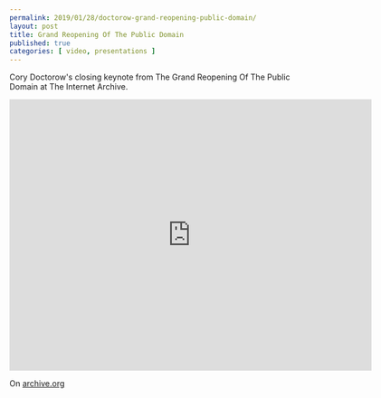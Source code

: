 ```yaml
---
permalink: 2019/01/28/doctorow-grand-reopening-public-domain/
layout: post
title: Grand Reopening Of The Public Domain
published: true 
categories: [ video, presentations ]
---
```


Cory Doctorow's closing keynote from The Grand Reopening Of The Public Domain at 
The Internet Archive.

<iframe src="https://archive.org/embed/ClosingKeynoteForGrandReopeningOfThePublicDomainCoryDoctorowAtInternetArchive_201901" width="640" height="480" frameborder="0" webkitallowfullscreen="true" mozallowfullscreen="true" allowfullscreen></iframe>

On <a href="https://archive.org/details/ClosingKeynoteForGrandReopeningOfThePublicDomainCoryDoctorowAtInternetArchive_201901">archive.org</a>


